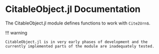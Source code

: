 # CitableObject.jl Documentation


The CitableObject.jl module defines functions to work with `Cite2Urn`s. 

!!! warning

    CitableObject.jl is in very early phases of development and the currently implemented parts of the module are inadequately tested.
